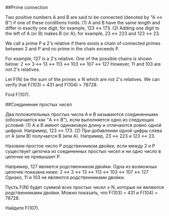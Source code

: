 ##Prime connection


Two positive numbers A and B are said to be connected (denoted by "A ↔ B") if one of these conditions holds:
(1) A and B have the same length and differ in exactly one digit; for example, 123 ↔ 173.
(2) Adding one digit to the left of A (or B) makes B (or A); for example, 23 ↔ 223 and 123 ↔ 23.


We call a prime P a 2's relative if there exists a chain of connected primes between 2 and P and no prime in the chain exceeds P.


For example, 127 is a 2's relative. One of the possible chains is shown below:
2 ↔ 3 ↔ 13 ↔ 113 ↔ 103 ↔ 107 ↔ 127
However, 11 and 103 are not 2's relatives.


Let F(N) be the sum of the primes ≤ N which are not 2's relatives.
We can verify that F(103) = 431 and F(104) = 78728.


Find F(107).

##Соединение простых чисел


Два положительных простых числа A и B называются соединенными (обозначается как "A ↔ B"), если выполняется одно из следующих условий:
(1) A и B имеют одинаковую длину и отличаются ровно одной цифрой. Например, 123 ↔ 173.
(2) При добавлении одной цифры слева от A (или B) получается B (или A). Например, 23 ↔ 223 и 123 ↔ 23.


Назовем простое число P родственником двойки, если между 2 и P существует цепочка из соединенных простых чисел и ни одно число в цепочке не превышает P.


Например, 127 является родственником двойки. Одна из возможных цепочек показана ниже:
2 ↔ 3 ↔ 13 ↔ 113 ↔ 103 ↔ 107 ↔ 127
Однако, 11 и 103 не являются родственниками двойки.


Пусть F(N) будет суммой всех простых чисел ≤ N, которые не являются родственниками двойки.
Можно показать, что F(103) = 431 и F(104) = 78728.


Найдите F(107).

